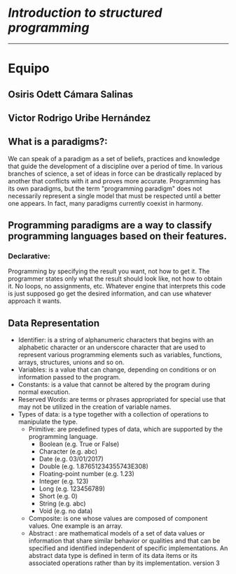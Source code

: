 # *Introduction to structured programming*
-------------------------------------
# Equipo
Osiris Odett Cámara Salinas
-------------------------------------
Victor Rodrigo Uribe Hernández 
-------------------------------------
## What is a paradigms?:
We can speak of a paradigm as a set of beliefs, practices and knowledge that guide the development of a discipline over a period of time. In various branches of science, a set of ideas in force can be drastically replaced by another that conflicts with it and proves more accurate. Programming has its own paradigms, but the term "programming paradigm" does not necessarily represent a single model that must be respected until a better one appears. In fact, many paradigms currently coexist in harmony.

## Programming paradigms are a way to classify programming languages based on their features.
### Declarative: 
Programming by specifying the result you want, not how to get it. The programmer states only what the result should look like, not how to obtain it. No loops, no assignments, etc. Whatever engine that interprets this code is just supposed go get the desired information, and can use whatever approach it wants.

## Data Representation
- Identifier: is a string of alphanumeric characters that begins with an alphabetic character or an underscore character that are used to represent various programming elements such as variables, functions, arrays, structures, unions and so on.
- Variables:  is a value that can change, depending on conditions or on information passed to the program.
- Constants:  is a value that cannot be altered by the program during normal execution.
- Reserved Words: are terms or phrases appropriated for special use that may not be utilized in the creation of variable names.
- Types of data: is a type together with a collection of operations to manipulate the type.
  - Primitive: are predefined types of data, which are supported by the programming language. 
    - Boolean (e.g. True or False)
    - Character (e.g. abc)
    - Date (e.g. 03/01/2017)
    - Double (e.g. 1.87651234355743E308)
    - Floating-point number (e.g. 1.23)
    - Integer (e.g. 123)
    - Long (e.g. 123456789)
    - Short (e.g. 0)
    - String (e.g. abc)
    - Void (e.g. no data)
  - Composite: is one whose values are composed of component values. One example is an array.
  - Abstract : are mathematical models of a set of data values or information that share similar behavior or qualities and that can be specified and identified independent of specific implementations. An abstract data type is defined in term of its data items or its associated operations rather than by its implementation.
version 3
